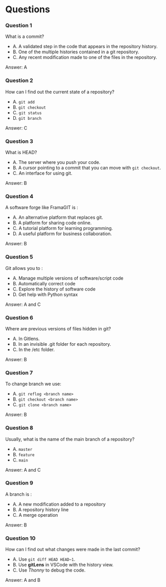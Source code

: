 # Questions

### Question 1

What is a commit?

- A. A validated step in the code that appears in the repository history.
- B. One of the multiple histories contained in a git repository.
- C. Any recent modification made to one of the files in the repository.

Answer: A

### Question 2

How can I find out the current state of a repository?

- A. `git add`
- B. `git checkout`
- C. `git status`
- D. `git branch`

Answer: C

### Question 3

What is HEAD?

- A. The server where you push your code.
- B. A cursor pointing to a commit that you can move with `git checkout`.
- C. An interface for using git.

Answer: B

### Question 4

A software forge like FramaGIT is :

- A. An alternative platform that replaces git.
- B. A platform for sharing code online.
- C. A tutorial platform for learning programming.
- D. A useful platform for business collaboration.

Answer: B

### Question 5

Git allows you to :

- A. Manage multiple versions of software/script code
- B. Automatically correct code
- C. Explore the history of software code
- D. Get help with Python syntax

Answer: A and C

### Question 6

Where are previous versions of files hidden in git?

- A. In Gitlens.
- B. In an invisible .git folder for each repository.
- C. In the /etc folder.

Answer: B

### Question 7

To change branch we use:

- A. `git reflog <branch name>`
- B. `git checkout <branch name>`
- C. `git clone <branch name>`

Answer: B

### Question 8

Usually, what is the name of the main branch of a repository?

- A. `master`
- B. `feature`
- C. `main`

Answer: A and C

### Question 9

A branch is :

- A. A new modification added to a repository
- B. A repository history line
- C. A merge operation

Answer: B

### Question 10

How can I find out what changes were made in the last commit?

- A. Use `git diff HEAD HEAD~1`.
- B. Use **gitLens** in VSCode with the history view.
- C. Use _Thonny_ to debug the code.

Answer: A and B

